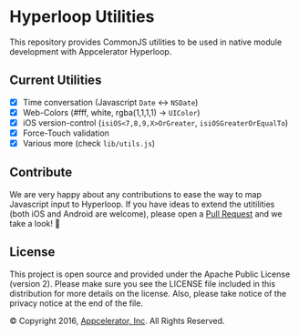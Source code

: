# Hyperloop Utilities

This repository provides CommonJS utilities to be used in native module development with Appcelerator Hyperloop.


## Current Utilities
- [x] Time conversation (Javascript `Date` <-> `NSDate`)
- [x] Web-Colors (#fff, white, rgba(1,1,1,1) -> `UIColor`)
- [x] iOS version-control (`isiOS<7,8,9,X>OrGreater`, `isiOSGreaterOrEqualTo`)
- [x] Force-Touch validation
- [x] Various more (check `lib/utils.js`)

## Contribute
We are very happy about any contributions to ease the way to map Javascript input to Hyperloop. If you have ideas to extend the utitilities (both iOS and Android are welcome), please open a [Pull Request](https://github.com/appcelerator/hyperloop-utilities/pulls) and we take a look! :rocket:

## License

This project is open source and provided under the Apache Public License (version 2).
Please make sure you see the LICENSE file included in this distribution for more
details on the license. Also, please take notice of the privacy notice at the end of the file.

&copy; Copyright 2016, [Appcelerator, Inc](http://www.appcelerator.com). All Rights Reserved.